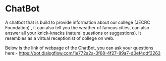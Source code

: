 # ChatBot

A chatbot that is build to provide information about our college (JECRC Foundation) , it can also tell you the weather of famous cities, can also answer all your knick-knacks (natural questions or suggestions).
It resembles as a virtual receptionist of college on web.

Below is the link of webpage of the ChatBot, you can ask your questions here:-
https://bot.dialogflow.com/1e772a2a-3f68-4f27-89a7-d0ef4ddf3263
